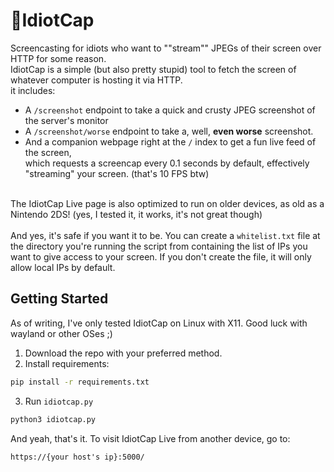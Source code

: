 # 🧢IdiotCap
Screencasting for idiots who want to ""stream"" JPEGs of their screen over HTTP for some reason. <br>
IdiotCap is a simple (but also pretty stupid) tool to fetch the screen of whatever computer is hosting it via HTTP.<br>
it includes:
- A `/screenshot` endpoint to take a quick and crusty JPEG screenshot of the server's monitor
- A `/screenshot/worse` endpoint to take a, well, **even worse** screenshot.
- And a companion webpage right at the `/` index to get a fun live feed of the screen, <br>which requests a screencap every 0.1 seconds by default, effectively "streaming" your screen. (that's 10 FPS btw)

<br>The IdiotCap Live page is also optimized to run on older devices, as old as a Nintendo 2DS! (yes, I tested it, it works, it's not great though)<br><br>
And yes, it's safe if you want it to be. You can create a `whitelist.txt` file at the directory you're running the script from containing the list of IPs you want to give access to your screen.
If you don't create the file, it will only allow local IPs by default.

## Getting Started
As of writing, I've only tested IdiotCap on Linux with X11. Good luck with wayland or other OSes ;)
1. Download the repo with your preferred method.
2. Install requirements:
```bash
pip install -r requirements.txt
```
3. Run `idiotcap.py`
```bash
python3 idiotcap.py
```
And yeah, that's it.
To visit IdiotCap Live from another device, go to:
```plaintext
https://{your host's ip}:5000/
```
